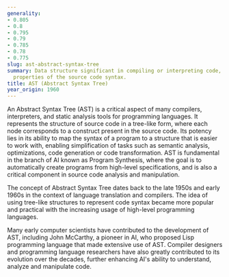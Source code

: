 ```yaml
---
generality:
- 0.805
- 0.8
- 0.795
- 0.79
- 0.785
- 0.78
- 0.775
slug: ast-abstract-syntax-tree
summary: Data structure significant in compiling or interpreting code, capturing hierarchical
  properties of the source code syntax.
title: AST (Abstract Syntax Tree)
year_origin: 1960
---
```


An Abstract Syntax Tree (AST) is a critical aspect of many compilers, interpreters, and static analysis tools for programming languages. It represents the structure of source code in a tree-like form, where each node corresponds to a construct present in the source code. Its potency lies in its ability to map the syntax of a program to a structure that is easier to work with, enabling simplification of tasks such as semantic analysis, optimizations, code generation or code transformation. AST is fundamental in the branch of AI known as Program Synthesis, where the goal is to automatically create programs from high-level specifications, and is also a critical component in source code analysis and manipulation.

The concept of Abstract Syntax Tree dates back to the late 1950s and early 1960s in the context of language translation and compilers. The idea of using tree-like structures to represent code syntax became more popular and practical with the increasing usage of high-level programming languages.

Many early computer scientists have contributed to the development of AST, including John McCarthy, a pioneer in AI, who proposed Lisp programming language that made extensive use of AST. Compiler designers and programming language researchers have also greatly contributed to its evolution over the decades, further enhancing AI's ability to understand, analyze and manipulate code.